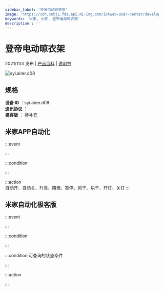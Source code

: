 ```yaml
---
sidebar_label: '登帝电动晾衣架'
image: 'https://cdn.cnbj1.fds.api.mi-img.com/iotweb-user-center/developer_1679068737976JsbYgQJv.png?GalaxyAccessKeyId=AKVGLQWBOVIRQ3XLEW&Expires=9223372036854775807&Signature=oU6ZpQtAGkUUoxmTmRn3XyUPiA8='
keywords: '米家, 小匠, 登帝电动晾衣架'
description : ''
---
```

# 登帝电动晾衣架

2021/11/3 发布 | [产品百科](https://home.mi.com/webapp/content/baike/product/index.html?model=syi.airer.d08/) | [说明书](https://home.mi.com/views/introduction.html?model=syi.airer.d08&region=cn)

![syi.airer.d08](https://cdn.cnbj1.fds.api.mi-img.com/iotweb-user-center/developer_1679068737976JsbYgQJv.png?GalaxyAccessKeyId=AKVGLQWBOVIRQ3XLEW&Expires=9223372036854775807&Signature=oU6ZpQtAGkUUoxmTmRn3XyUPiA8=)

## 规格  
> 
**设备 ID** ：syi.airer.d08  
**通讯协议** ：  
**极客版**  ： 待补充 


## 米家APP自动化  

:::event  

:::

:::condition  

:::

:::action   
自动开、自动关、升高、降低、暂停、风干、烘干、开灯、关灯
:::

## 米家自动化极客版  

:::event  

:::

:::condition  

:::

:::condition 可查询的状态条件  

:::

:::action  

:::

        
